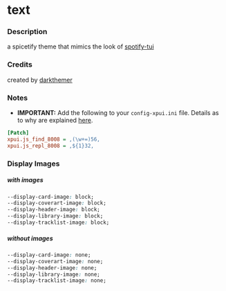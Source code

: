 # text

### Description

a spicetify theme that mimics the look of [spotify-tui](https://github.com/Rigellute/spotify-tui)

### Credits

created by [darkthemer](https://github.com/darkthemer/)

### Notes

-   **IMPORTANT:** Add the following to your `config-xpui.ini` file. Details as to why are explained [here](https://github.com/JulienMaille/spicetify-dynamic-theme#important).

```ini
[Patch]
xpui.js_find_8008 = ,(\w+=)56,
xpui.js_repl_8008 = ,${1}32,
```


### Display Images

##### with images

```css
--display-card-image: block;
--display-coverart-image: block;
--display-header-image: block;
--display-library-image: block;
--display-tracklist-image: block;
```


##### without images

```css
--display-card-image: none;
--display-coverart-image: none;
--display-header-image: none;
--display-library-image: none;
--display-tracklist-image: none;
```

